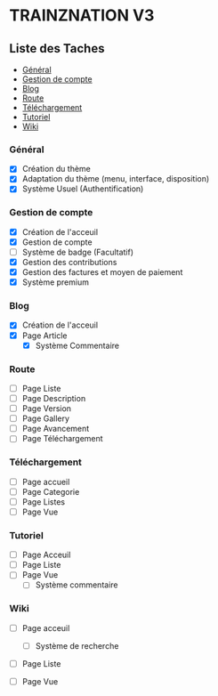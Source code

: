 # TRAINZNATION V3

## Liste des Taches

- [Général](#general)
- [Gestion de compte](#account)
- [Blog](#blog)
- [Route](#route)
- [Téléchargement](#download)
- [Tutoriel](#tutoriel)
- [Wiki](#wiki)

### Général <a id='general'></a>

- [x] Création du thème
- [x] Adaptation du thème (menu, interface, disposition)
- [x] Système Usuel (Authentification)

### Gestion de compte <a id='account'></a>

- [x] Création de l'acceuil
- [x] Gestion de compte
- [ ] Système de badge (Facultatif)
- [x] Gestion des contributions
- [x] Gestion des factures et moyen de paiement
- [x] Système premium

### Blog <a id='blog'></a>

- [x] Création de l'acceuil
- [x] Page Article
    - [x] Système Commentaire
    
### Route <a id='route'></a>

- [ ] Page Liste   
- [ ] Page Description   
- [ ] Page Version   
- [ ] Page Gallery  
- [ ] Page Avancement  
- [ ] Page Téléchargement

### Téléchargement <a id='download'></a>

- [ ] Page accueil
- [ ] Page Categorie
- [ ] Page Listes
- [ ] Page Vue

### Tutoriel <a id='tutoriel'></a>

- [ ] Page Acceuil
- [ ] Page Liste
- [ ] Page Vue
    - [ ] Système commentaire
    
### Wiki <a id='wiki'></a>

- [ ] Page acceuil
    - [ ] Système de recherche
- [ ] Page Liste        
- [ ] Page Vue        

  

